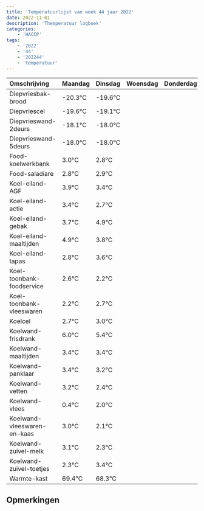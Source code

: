 ```yaml
---
title: 'Temperatuurlijst van week 44 jaar 2022'
date: 2022-11-01
description: 'Themperatuur logboek'
categories:
    - 'HACCP'
tags:
    - '2022'
    - '44'
    - '202244'
    - 'temperatuur'
---
```

|Omschrijving|Maandag|Dinsdag|Woensdag|Donderdag|Vrijdag|Zaterdag|Zondag|
|:---|:---|:---|:---|:---|:---|:---|:---|
|Diepvriesbak-brood|-20.3°C|-19.6°C| | | | | |
|Diepvriescel|-19.6°C|-19.1°C| | | | | |
|Diepvrieswand-2deurs|-18.1°C|-18.0°C| | | | | |
|Diepvrieswand-5deurs|-18.0°C|-18.0°C| | | | | |
|Food-koelwerkbank|3.0°C|2.8°C| | | | | |
|Food-saladiare|2.8°C|2.9°C| | | | | |
|Koel-eiland-AGF|3.9°C|3.4°C| | | | | |
|Koel-eiland-actie|3.4°C|2.7°C| | | | | |
|Koel-eiland-gebak|3.7°C|4.9°C| | | | | |
|Koel-eiland-maaltijden|4.9°C|3.8°C| | | | | |
|Koel-eiland-tapas|2.8°C|3.6°C| | | | | |
|Koel-toonbank-foodservice|2.6°C|2.2°C| | | | | |
|Koel-toonbank-vleeswaren|2.2°C|2.7°C| | | | | |
|Koelcel|2.7°C|3.0°C| | | | | |
|Koelwand-frisdrank|6.0°C|5.4°C| | | | | |
|Koelwand-maaltijden|3.4°C|3.4°C| | | | | |
|Koelwand-panklaar|3.4°C|3.2°C| | | | | |
|Koelwand-vetten|3.2°C|2.4°C| | | | | |
|Koelwand-vlees|0.4°C|2.0°C| | | | | |
|Koelwand-vleeswaren-en-kaas|3.0°C|2.1°C| | | | | |
|Koelwand-zuivel-melk|3.1°C|2.3°C| | | | | |
|Koelwand-zuivel-toetjes|2.3°C|3.4°C| | | | | |
|Warmte-kast|69.4°C|68.3°C| | | | | |

## Opmerkingen


